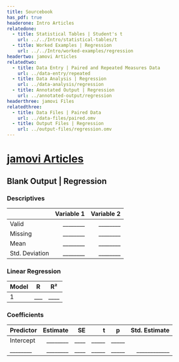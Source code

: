 ```yaml
---
title: Sourcebook
has_pdf: true
headerone: Intro Articles
relatedone:
  - title: Statistical Tables | Student's t
    url: ../../Intro/statistical-tables/t
  - title: Worked Examples | Regression
    url: ../../Intro/worked-examples/regression
headertwo: jamovi Articles
relatedtwo:
  - title: Data Entry | Paired and Repeated Measures Data
    url: ../data-entry/repeated
  - title: Data Analysis | Regression
    url: ../data-analysis/regression
  - title: Annotated Output | Regression
    url: ../annotated-output/regression
headerthree: jamovi Files
relatedthree:
  - title: Data Files | Paired Data
    url: ../data-files/paired.omv
  - title: Output Files | Regression
    url: ../output-files/regression.omv
---
```


# [jamovi Articles](../index.md)

## Blank Output | Regression

### Descriptives

|                 | Variable 1 | Variable 2 |
|-----------------|-----------:|-----------:|
| Valid           |  ________  |  ________  |
| Missing         |  ________  |  ________  |
| Mean            |  ________  |  ________  |
| Std. Deviation  |  ________  |  ________  |

### Linear Regression

| Model | R   | R²   |
|-------|-----|------|
| 1     | ___ | ____ |

### Coefficients

| Predictor | Estimate | SE   | t     | p     | Std. Estimate |
|-----------|---------:|-----:|------:|-------|--------------:|
| Intercept | ________ | ____ | _____ | _____ |               |
| ________  | ________ | ____ | _____ | _____ | ____________  |
